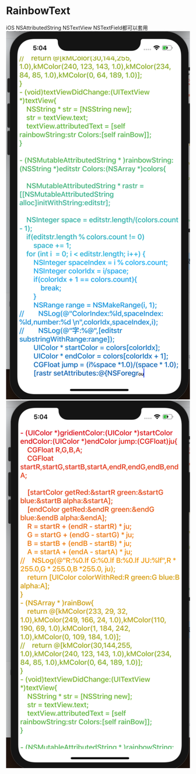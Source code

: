 # RainbowText
iOS NSAttributedString NSTextView NSTextField都可以套用
![avatar](https://github.com/DeliriousLee/RainbowText/blob/master/first.png)
![avatar](https://github.com/DeliriousLee/RainbowText/blob/master/second.png)
